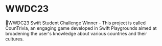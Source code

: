 # WWDC23
WWDC23 Swift Student Challenge Winner - This project is called CounTrivia, an engaging game developed in Swift Playgrounds aimed at broadening the user's knowledge about various countries and their cultures.
